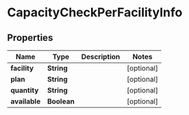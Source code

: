 
# CapacityCheckPerFacilityInfo

## Properties
Name | Type | Description | Notes
------------ | ------------- | ------------- | -------------
**facility** | **String** |  |  [optional]
**plan** | **String** |  |  [optional]
**quantity** | **String** |  |  [optional]
**available** | **Boolean** |  |  [optional]



